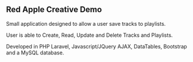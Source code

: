 
## Red Apple Creative Demo

Small application designed to allow a user save tracks to playlists. 

User is able to Create, Read, Update and Delete Tracks and Playlists. 

Developed in PHP Laravel, Javascript/JQuery AJAX, DataTables, Bootstrap and a MySQL database.